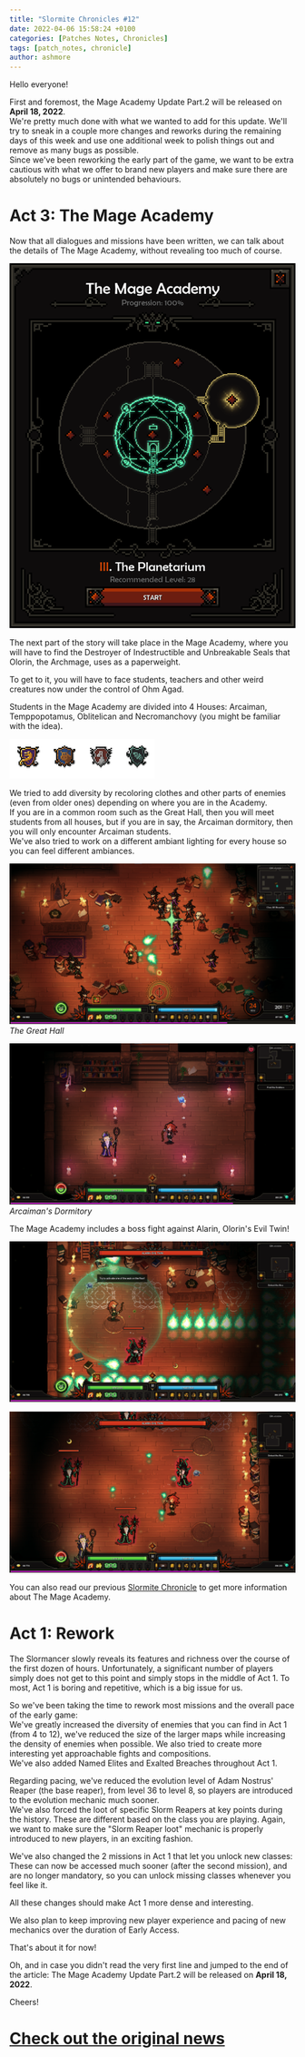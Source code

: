 ```yaml
---
title: "Slormite Chronicles #12"
date: 2022-04-06 15:58:24 +0100
categories: [Patches Notes, Chronicles]
tags: [patch_notes, chronicle]
author: ashmore
---
```

Hello everyone!   
  
First and foremost, the Mage Academy Update Part.2 will be released on **April 18, 2022**.   
We're pretty much done with what we wanted to add for this update. We'll try to sneak in a couple more changes and reworks during the remaining days of this week and use one additional week to polish things out and remove as many bugs as possible.  
Since we've been reworking the early part of the game, we want to be extra cautious with what we offer to brand new players and make sure there are absolutely no bugs or unintended behaviours.  
  

Act 3: The Mage Academy
=======================

  
  
Now that all dialogues and missions have been written, we can talk about the details of The Mage Academy, without revealing too much of course.  
  
![](/assets/patch_notes/a3b35b2af211a844f310b3b6d17f407b8b4da17d)  
  
The next part of the story will take place in the Mage Academy, where you will have to find the Destroyer of Indestructible and Unbreakable Seals that Olorin, the Archmage, uses as a paperweight.  
  
To get to it, you will have to face students, teachers and other weird creatures now under the control of Ohm Agad.  
  
Students in the Mage Academy are divided into 4 Houses: Arcaiman, Temppopotamus, Oblitelican and Necromanchovy (you might be familiar with the idea).  
  
![](/assets/patch_notes/622c7a542c3d5b872ed2cf12b6f006f3164047c4)  
  
We tried to add diversity by recoloring clothes and other parts of enemies (even from older ones) depending on where you are in the Academy.   
If you are in a common room such as the Great Hall, then you will meet students from all houses, but if you are in say, the Arcaiman dormitory, then you will only encounter Arcaiman students.  
We've also tried to work on a different ambiant lighting for every house so you can feel different ambiances.  
  
![](/assets/patch_notes/f4743e6bd554f4ba8ba5f080fbc9187fae27ab19)  
*The Great Hall*  
  
![](/assets/patch_notes/de16abe223916ce8c4fdf8a0e041f352498e292f)  
*Arcaiman's Dormitory*  
  
The Mage Academy includes a boss fight against Alarin, Olorin's Evil Twin!  
  
![](/assets/patch_notes/c00180f02f6ed6e8cf7ed4500ecdec30b6a5741c)  
  
![](/assets/patch_notes/93936c211f66e5467d6ab96040b34380b0945e99)  
  
You can also read our previous [Slormite Chronicle](https://steamcommunity.com/games/1104280/announcements/detail/3133947359552796548) to get more information about The Mage Academy.  
  

Act 1: Rework
=============

  
The Slormancer slowly reveals its features and richness over the course of the first dozen of hours. Unfortunately, a significant number of players simply does not get to this point and simply stops in the middle of Act 1. To most, Act 1 is boring and repetitive, which is a big issue for us.  
  
So we've been taking the time to rework most missions and the overall pace of the early game:  
We've greatly increased the diversity of enemies that you can find in Act 1 (from 4 to 12), we've reduced the size of the larger maps while increasing the density of enemies when possible. We also tried to create more interesting yet approachable fights and compositions.  
We've also added Named Elites and Exalted Breaches throughout Act 1.  
  
Regarding pacing, we've reduced the evolution level of Adam Nostrus' Reaper (the base reaper), from level 36 to level 8, so players are introduced to the evolution mechanic much sooner.   
We've also forced the loot of specific Slorm Reapers at key points during the history. These are different based on the class you are playing. Again, we want to make sure the "Slorm Reaper loot" mechanic is properly introduced to new players, in an exciting fashion.  
  
We've also changed the 2 missions in Act 1 that let you unlock new classes: These can now be accessed much sooner (after the second mission), and are no longer mandatory, so you can unlock missing classes whenever you feel like it.  
  
All these changes should make Act 1 more dense and interesting.  
  
We also plan to keep improving new player experience and pacing of new mechanics over the duration of Early Access.  
  
That's about it for now!  
  
  
Oh, and in case you didn't read the very first line and jumped to the end of the article: The Mage Academy Update Part.2 will be released on **April 18, 2022**.  
  
Cheers!  

# <a href="https://steamstore-a.akamaihd.net/news/externalpost/steam_community_announcements/4353300134221552833" target="_blank">Check out the original news</a>